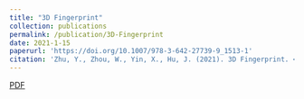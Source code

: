 ```yaml
---
title: "3D Fingerprint"
collection: publications
permalink: /publication/3D-Fingerprint
date: 2021-1-15
paperurl: 'https://doi.org/10.1007/978-3-642-27739-9_1513-1'
citation: 'Zhu, Y., Zhou, W., Yin, X., Hu, J. (2021). 3D Fingerprint. <i>Encyclopedia of Cryptography, Security and Privacy</i>. Springer, Berlin, Heidelberg. 10.1007/978-3-642-27739-9_1513-1.'
---
```

[PDF](https://HubYZ.github.io/files/3D_Fingerprint.pdf)
